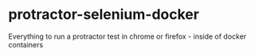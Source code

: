 # protractor-selenium-docker
Everything to run a protractor test in chrome or firefox - inside of docker containers
